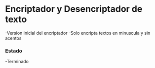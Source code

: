 <h1>Encriptador y Desencriptador de texto</h1>

-Version inicial del encriptador
-Solo encripta textos en minuscula y sin acentos 

<h3>Estado</h3>

-Terminado

